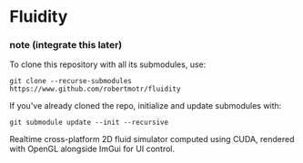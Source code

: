 # Fluidity
### note (integrate this later)
To clone this repository with all its submodules, use:

`git clone --recurse-submodules https://www.github.com/robertmotr/fluidity`

If you've already cloned the repo, initialize and update submodules with:

`git submodule update --init --recursive`

Realtime cross-platform 2D fluid simulator computed using CUDA, rendered with OpenGL alongside ImGui for UI control.
